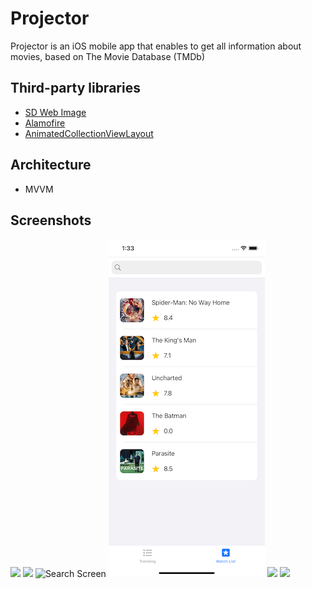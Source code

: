 # Projector
Projector is an iOS mobile app that enables to get all information about movies, based on The Movie Database (TMDb) 


## Third-party libraries

 - [SD Web Image](https://github.com/SDWebImage/SDWebImage)
 - [Alamofire](https://github.com/Alamofire/Alamofire)
 - [AnimatedCollectionViewLayout](https://github.com/KelvinJin/AnimatedCollectionViewLayout)
 
 ## Architecture
 - MVVM
 
 ## Screenshots
 
<img src="https://github.com/fthgrsy27/Projector/blob/5de581e33a122af4598dc457514c9dc5f6bab259/Assets/Screenshots/picture1.png" width="250"> <img src="https://github.com/fthgrsy27/Projector/blob/5de581e33a122af4598dc457514c9dc5f6bab259/Assets/Screenshots/picture2.png" width="250"> ![Search Screen](/../master/Assets/Screenshots/SearchScreenSS.png) ![WatchList Screen](./Assets/Screenshots/watchListSS.png) <img src="https://media.giphy.com/media/Q4USpjsAjFBowijTnd/giphy.gif" width="250">  <img src="https://media.giphy.com/media/WAdzmddxB7MEWXNyvT/giphy.gif" width="250">





 
 
